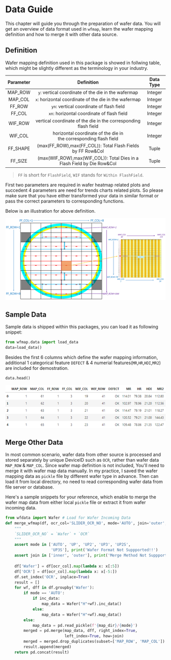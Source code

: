 # Data Guide

This chapter will guide you through the preparation of wafer data. You will get an overview of data format used in `wfmap`, learn the wafer mapping definition and how to merge it with other data source.

## Definition

Wafer mapping definition used in this package is showed in follwing table, which might be slightly different as the terminology in your industry.  

| Parameter |                               Definition                                | Data Type |
|:---------:|:-----------------------------------------------------------------------:|:---------:|
|  MAP_ROW  |         `y`:  vertical coordinate of the die in the wafermap            |  Integer  |
|  MAP_COL  |         `x`:  horizontal coordinate of the die in the wafermap          |  Integer  |
|  FF_ROW   |         `yn`: vertical coordinate of flash field                        |  Integer  |
|  FF_COL   |         `xn`: horizontal coordinate of flash field                      |  Integer  |
|  WIF_ROW  |     vertical coordinate of the die in the corresponding flash field     |  Integer  |
|  WIF_COL  |    horizontal coordinate of the die in the corresponding flash field    |  Integer  |
| FF_SHAPE  |      (max(FF_ROW),max(FF_COL)): Total Flash Fields by FF Row&Col        |   Tuple   |
|  FF_SIZE  | (max(WIF_ROW),max(WIF_COL)): Total Dies in a Flash Field by Die Row&Col |   Tuple   |

> `FF` is short for `FlashField`, `WIF` stands for `Within FlashField`.

First two parameters are required in wafer heatmap related plots and succedent 4 parameters are need for trends charts related plots. So please make sure that you have either transformed your data in similar format or pass the correct parameters to corresponding functions.

Below is an illustration for above definition.

![Wafer Mapping Definition](img/definition.png)


## Sample Data

Sample data is shipped within this packages, you can load it as following snippet:

```python
from wfmap.data import load_data
data=load_data()
```

Besides the first 6 columns which define the wafer mapping information, additional 1 categorical feature `DEFECT` & 4 numerial features(`MR`,`HR`,`HDI`,`MR2`) are included for demostration. 

```python
data.head()
```

![Sample Data](img/DemoData.png)


## Merge Other Data

In most common scenario, wafer data from other source is processed and stored separately by unique DeviceID such as `OCR`, rather than wafer data `MAP_ROW` & `MAP_COL`. Since wafer map definition is not included, You'll need to merge it with wafer map data manually. In my practice, I saved the wafer mapping data as `pickle` file by different wafer type in advance. Then can load it from local directory, no need to read corresponding wafer data from file server or database. 

Here's a sample snippets for your reference, which enable to merge the wafer map data from either local `pickle` file or extract it from wafer incoming data.

```python
from wfdata import Wafer # Load for Wafer Incoming Data
def merge_wfmap(df, ocr_col='SLIDER_OCR_NO', mode='AUTO', join='outer', inc_data=False, map_dir='D:\MAP_DATA'):
    """
    `SLIDER_OCR_NO` = `Wafer` + `OCR`
    """
    assert mode in ['AUTO', 'UP', 'UP2', 'UP3', 'UP2S',
                    'UP3S'], print('Wafer Format Not Suppported!!')
    assert join in ['inner', 'outer'], print('Merge Method Not Suppported!!')

    df['Wafer'] = df[ocr_col].map(lambda x: x[:5])
    df['OCR'] = df[ocr_col].map(lambda x: x[-5:])
    df.set_index('OCR', inplace=True)
    result = []
    for wf, dff in df.groupby('Wafer'):
        if mode == 'AUTO':
            if inc_data:
                map_data = Wafer("H"+wf).inc_data()
            else:
                map_data = Wafer("H"+wf).map_data()
        else:
            map_data = pd.read_pickle(f'{map_dir}/{mode}')
        merged = pd.merge(map_data, dff, right_index=True,
                          left_index=True, how=join)
        merged = merged.drop_duplicates(subset=['MAP_ROW', 'MAP_COL'])
        result.append(merged)
    return pd.concat(result)
```